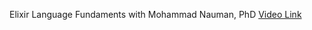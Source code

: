 Elixir Language Fundaments with Mohammad Nauman, PhD
[Video Link](https://www.youtube.com/watch?v=Ni6ykhoVTks)
